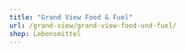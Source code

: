 ```yaml
---
title: "Grand View Food & Fuel"
url: /grand-view/grand-view-food-und-fuel/
shop: Lebensmittel
---
```

